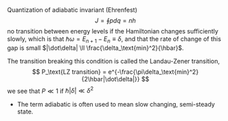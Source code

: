 Quantization of adiabatic invariant (Ehrenfest)
$$
J = \oint pdq = nh
$$
no transition between energy levels if the Hamiltonian changes sufficiently slowly, which is that $\hbar \omega = E_{n+1} - E_n \equiv \delta$, and that the rate of change of this gap is small $|\dot\delta| \ll \frac{\delta_\text{min}^2}{\hbar}$. 

The transition breaking this condition is called the Landau-Zener transition,
$$
P_\text{LZ transition} = e^{-\frac{\pi\delta_\text{min}^2}{2\hbar|\dot\delta|}}
$$
we see that $P\ll 1$ if $\hbar |\dot\delta|\ll\delta^2$

- The term adiabatic is often used to mean slow changing, semi-steady state.